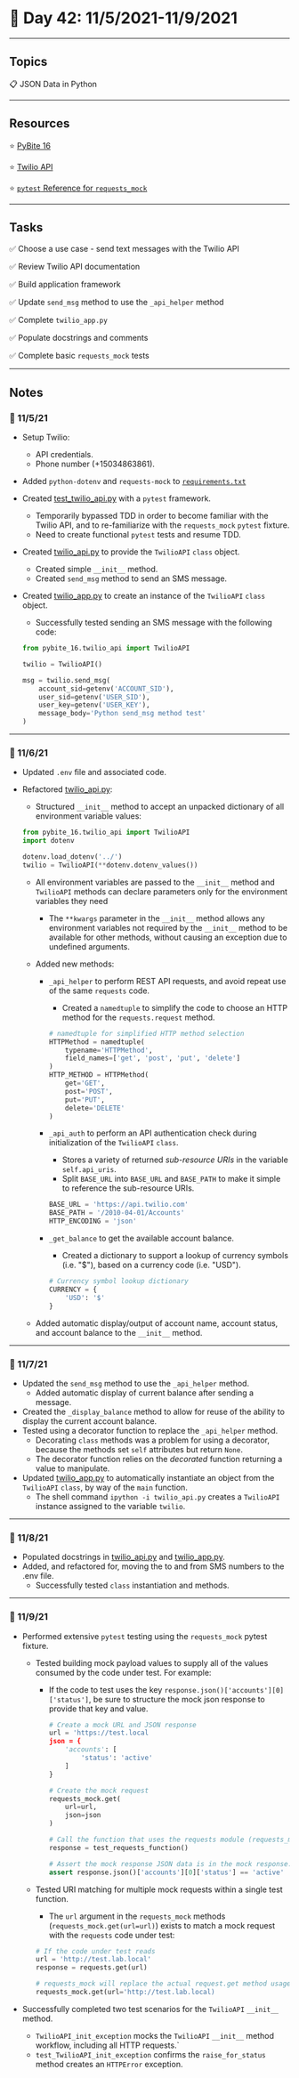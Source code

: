 # :calendar: Day 42: 11/5/2021-11/9/2021

---

## Topics

:clipboard: JSON Data in Python

---

## Resources

:star: [PyBite 16](https://codechalleng.es/challenges/16/)

:star: [Twilio API](https://www.twilio.com/docs/sms/api)

:star: [`pytest` Reference for `requests_mock`](https://requests-mock.readthedocs.io/en/latest/pytest.html)

---

## Tasks

:white_check_mark: Choose a use case - send text messages with the Twilio API

:white_check_mark: Review Twilio API documentation

:white_check_mark: Build application framework

:white_check_mark: Update `send_msg` method to use the `_api_helper` method

:white_check_mark: Complete `twilio_app.py`

:white_check_mark: Populate docstrings and comments

:white_check_mark: Complete basic `requests_mock` tests

---

## Notes

### :notebook: 11/5/21

- Setup Twilio:
    - API credentials.
    - Phone number (+15034863861).
- Added `python-dotenv` and `requests-mock` to [`requirements.txt`](requirements.txt)
- Created [test_twilio_api.py](tests/test_twilio_api.py) with a `pytest` framework.
    - Temporarily bypassed TDD in order to become familiar with the Twilio API, and to re-familiarize with the `requests_mock` `pytest` fixture.
    - Need to create functional `pytest` tests and resume TDD.
- Created [twilio_api.py](pybite_16/twilio_api.py) to provide the `TwilioAPI` `class` object.
    - Created simple `__init__` method.
    - Created `send_msg` method to send an SMS message.
- Created [twilio_app.py](pybite_16/twilio_app.py) to create an instance of the `TwilioAPI` `class` object.
    - Successfully tested sending an SMS message with the following code:

    ```python
    from pybite_16.twilio_api import TwilioAPI

    twilio = TwilioAPI()

    msg = twilio.send_msg(
        account_sid=getenv('ACCOUNT_SID'),
        user_sid=getenv('USER_SID'),
        user_key=getenv('USER_KEY'),
        message_body='Python send_msg method test'
    )
    ```

---

### :notebook: 11/6/21

- Updated `.env` file and associated code.
- Refactored [twilio_api.py](pybite_16/twilio_api.py):
    - Structured `__init__` method to accept an unpacked dictionary of all environment variable values:

    ```python
    from pybite_16.twilio_api import TwilioAPI
    import dotenv

    dotenv.load_dotenv('../')
    twilio = TwilioAPI(**dotenv.dotenv_values())
    ```

    - All environment variables are passed to the `__init__` method and `TwilioAPI` methods can declare parameters only for the environment variables they need
        - The `**kwargs` parameter in the `__init__` method allows any environment variables not required by the `__init__` method to be available for other methods, without causing an exception due to undefined arguments.
    - Added new methods:
        - `_api_helper` to perform REST API requests, and avoid repeat use of the same `requests` code.
            - Created a `namedtuple` to simplify the code to choose an HTTP method for the `requests.request` method.

            ```python
            # namedtuple for simplified HTTP method selection
            HTTPMethod = namedtuple(
                typename='HTTPMethod',
                field_names=['get', 'post', 'put', 'delete']
            )
            HTTP_METHOD = HTTPMethod(
                get='GET',
                post='POST',
                put='PUT',
                delete='DELETE'
            )
            ```

        - `_api_auth` to perform an API authentication check during initialization of the `TwilioAPI` `class`.
            - Stores a variety of returned _sub-resource URIs_ in the variable `self.api_uris`.
            - Split `BASE_URL` into `BASE_URL` and `BASE_PATH` to make it simple to reference the sub-resource URIs.

            ```python
            BASE_URL = 'https://api.twilio.com'
            BASE_PATH = '/2010-04-01/Accounts'
            HTTP_ENCODING = 'json'
            ```

        - `_get_balance` to get the available account balance.
            - Created a dictionary to support a lookup of currency symbols (i.e. "$"), based on a currency code (i.e. "USD").

            ```python
            # Currency symbol lookup dictionary
            CURRENCY = {
                'USD': '$'
            }
            ```

    - Added automatic display/output of account name, account status, and account balance to the `__init__` method.

---

### :notebook: 11/7/21

- Updated the `send_msg` method to use the `_api_helper` method.
    - Added automatic display of current balance after sending a message.
- Created the `_display_balance` method to allow for reuse of the ability to display the current account balance.
- Tested using a decorator function to replace the `_api_helper` method.
    - Decorating `class` methods was a problem for using a decorator, because the methods set `self` attributes but return `None`.
    - The decorator function relies on the _decorated_ function returning a value to manipulate.
- Updated [twilio_app.py](pybite_16/twilio_app.py) to automatically instantiate an object from the `TwilioAPI` `class`, by way of the `main` function.
    - The shell command `ipython -i twilio_api.py` creates a `TwilioAPI` instance assigned to the variable `twilio`.

---

### :notebook: 11/8/21

- Populated docstrings in [twilio_api.py](pybite_16/twilio_api.py) and [twilio_app.py](pybite_16/twilio_app.py).
- Added, and refactored for, moving the to and from SMS numbers to the .env file.
    - Successfully tested `class` instantiation and methods.

---

### :notebook: 11/9/21

- Performed extensive `pytest` testing using the `requests_mock` pytest fixture.
    - Tested building mock payload values to supply all of the values consumed by the code under test. For example:
        - If the code to test uses the key `response.json()['accounts'][0]['status']`, be sure to structure the mock json response to provide that key and value.

            ```python
            # Create a mock URL and JSON response
            url = 'https://test.local
            json = {
                'accounts': [
                    'status': 'active'
                ]
            }

            # Create the mock request
            requests_mock.get(
                url=url,
                json=json
            )

            # Call the function that uses the requests module (requests_mock will insert/substitute the request/response).
            response = test_requests_function()

            # Assert the mock response JSON data is in the mock response.
            assert response.json()['accounts'][0]['status'] == 'active'
            ```

    - Tested URI matching for multiple mock requests within a single test function.
        - The `url` argument in the `requests_mock` methods (`requests_mock.get(url=url)`) exists to match a mock request with the `requests` code under test:

        ```python
        # If the code under test reads
        url = 'http://test.lab.local'
        response = requests.get(url)

        # requests_mock will replace the actual request.get method usage with a requests_mock object that matches the url
        requests_mock.get(url='http://test.lab.local)
        ```

- Successfully completed two test scenarios for the `TwilioAPI` `__init__` method.
    - `TwilioAPI_init_exception` mocks the `TwilioAPI` `__init__` method workflow, including all HTTP requests.`
    - `test_TwilioAPI_init_exception` confirms the `raise_for_status` method creates an `HTTPError` exception.
